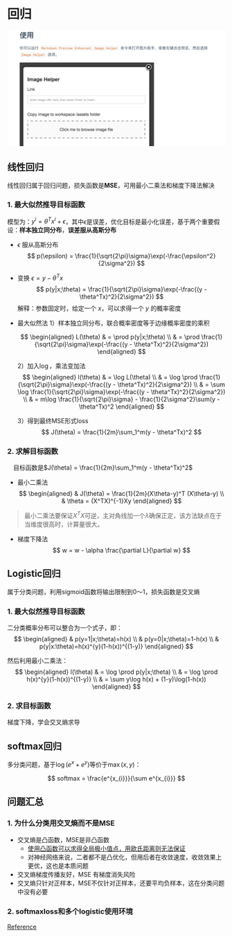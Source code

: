 # 回归
![屏幕快照 2020-01-29 上午1.26.50](/assets/屏幕快照%202020-01-29%20上午1.26.50.png)
## 线性回归

线性回归属于回归问题，损失函数是**MSE**，可用最小二乘法和梯度下降法解决

### 1. 最大似然推导目标函数
模型为：$y^{i} = \theta^{T}x^{i} + \epsilon$，其中$\epsilon$是误差，优化目标是最小化误差，基于两个重要假设：**样本独立同分布**，**误差服从高斯分布**
- $\epsilon$ 服从高斯分布
     $$
     p(\epsilon) = \frac{1}{\sqrt{2\pi}\sigma}\exp(-\frac{\epsilon^2}{2\sigma^2})
     $$
- 变换 $\epsilon = y - \theta^Tx$
     $$
     p(y|x;\theta) = \frac{1}{\sqrt{2\pi}\sigma}\exp(-\frac{(y - \theta^Tx)^2}{2\sigma^2})
     $$
     解释：参数固定时，给定一个 $x$，可以求得一个 $y$ 的概率密度


- 最大似然法
  1）样本独立同分布，联合概率密度等于边缘概率密度的乘积

    $$
    \begin{aligned}
    L(\theta) & = \prod p(y|x;\theta) \\
    & = \prod \frac{1}{\sqrt{2\pi}\sigma}\exp(-\frac{(y - \theta^Tx)^2}{2\sigma^2})
    \end{aligned}
    $$

  2）加入$\log$，乘法变加法
  $$
  \begin{aligned}
  l(\theta) & = \log L(\theta) \\
  & = \log \prod \frac{1}{\sqrt{2\pi}\sigma}\exp(-\frac{(y - \theta^Tx)^2}{2\sigma^2}) \\ 
  & = \sum \log \frac{1}{\sqrt{2\pi}\sigma}\exp(-\frac{(y - \theta^Tx)^2}{2\sigma^2}) \\
  & = m\log \frac{1}{\sqrt{2\pi}\sigma} - \frac{1}{2\sigma^2}\sum(y - \theta^Tx)^2
  \end{aligned}
  $$
  
  3）得到最终MSE形式loss
    $$
    J(\theta) = \frac{1}{2m}\sum_1^m(y - \theta^Tx)^2
    $$
  
### 2. 求解目标函数
&emsp;目标函数是$J(\theta) = \frac{1}{2m}\sum_1^m(y - \theta^Tx)^2$
- 最小二乘法
  $$
  \begin{aligned}
  & J(\theta) = \frac{1}{2m}(X\theta-y)^T (X\theta-y)  \\
  & \theta = (X^TX)^{-1}Xy 
  \end{aligned}
  $$
 
 > 最小二乘法要保证$X^TX$可逆，主对角线加一个$\lambda$确保正定，该方法缺点在于当维度很高时，计算量很大。

- 梯度下降法
  $$
  w = w - \alpha \frac{\partial L}{\partial w}
  $$


## Logistic回归

属于分类问题，利用sigmoid函数将输出限制到0～1，损失函数是交叉熵

### 1. 最大似然推导目标函数
二分类概率分布可以整合为一个式子，即：
$$
\begin{aligned}
& p(y=1|x;\theta)=h(x) \\
& p(y=0|x;\theta)=1-h(x) \\
& p(y|x:\theta)=h(x)^{y}(1-h(x))^{(1-y)}
\end{aligned}
$$

然后利用最小二乘法：
$$
\begin{aligned}
l(\theta) & = \log \prod p(y|x;\theta) \\
& = \log \prod h(x)^{y}(1-h(x))^{(1-y)} \\
& = \sum y\log h(x) + (1-y)\log(1-h(x))
\end{aligned}
$$

### 2. 求目标函数
梯度下降，学会交叉熵求导


## softmax回归
多分类问题，基于$\log(e^x + e^y)$等价于$\max(x, y)$：

$$
softmax = \frac{e^{x_{i}}}{\sum e^{x_{i}}}
$$


## 问题汇总
### 1. 为什么分类用交叉熵而不是MSE
- 交叉熵是凸函数，MSE是非凸函数
  - [使用凸函数可以求得全局极小值点，用欧氏距离则无法保证](https://www.zhihu.com/question/314185485)
  - 对神经网络来说，二者都不是凸优化，但用后者在收敛速度，收敛效果上更优，这也是本质问题  
- 交叉熵梯度传播友好，MSE 有梯度消失风险
- 交叉熵只针对正样本，MSE不仅针对正样本，还要平均负样本，这在分类问题中没有必要

### 2. softmaxloss和多个logistic使用环境
[Reference](../深度学习/SoftmaxLoss.md)